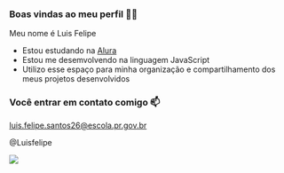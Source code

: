 ### Boas vindas ao meu perfil 🖤🤍

Meu nome é Luis Felipe 

- Estou estudando na [Alura](https://www.alura.com.br)
- Estou me desemvolvendo na linguagem JavaScript
- Utilizo esse espaço para minha organização e compartilhamento dos meus projetos desenvolvidos

### Você entrar em contato comigo 📫

luis.felipe.santos26@escola.pr.gov.br

@Luisfelipe

![](https://media1.tenor.com/m/wtQnaORzYXwAAAAd/game.gif/)
